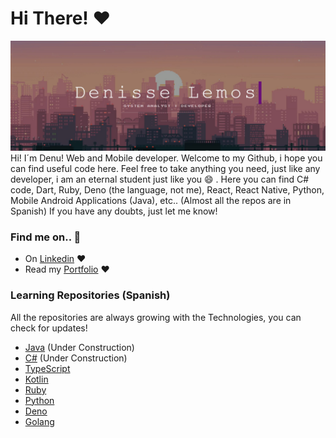 # Hi There! ❤️

![header](header.jpg)
Hi! I´m Denu! Web and Mobile developer. Welcome to my Github, i hope you can find useful code here. Feel free to take anything you need, just like any developer, i am an eternal student just like you 😄 .
Here you can find C# code, Dart, Ruby, Deno (the language, not me), React, React Native, Python, Mobile Android Applications (Java), etc..
(Almost all the repos are in Spanish)
If you have any doubts, just let me know!

### Find me on.. 👀️

* On [Linkedin](https://www.linkedin.com/in/denulemos/) ❤️
* Read my [Portfolio](https://denulemos.github.io/) ❤️

### Learning Repositories (Spanish)
All the repositories are always growing with the Technologies, you can check for updates! 

* [Java](https://github.com/denulemos/java) (Under Construction)
* [C#](https://github.com/denulemos/CSharp) (Under Construction)
* [TypeScript](https://github.com/denulemos/typescript)
* [Kotlin](https://github.com/denulemos/kotlin)
* [Ruby](https://github.com/denulemos/ruby)
* [Python](https://github.com/denulemos/python)
* [Deno](https://github.com/denulemos/deno) 
* [Golang](https://github.com/denulemos/introduccionGo)
